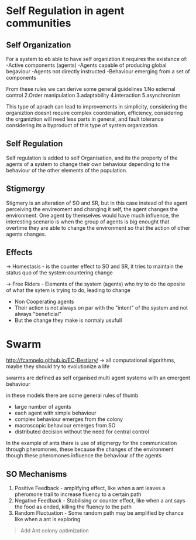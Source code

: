 
# Self Regulation in  agent communities


## Self Organization

For a system to eb able to have self organiztion it requires the existance of:
	-Active components (agents)
	-Agents capable of producing global begaviour
	-Agents not directly instructed
	-Behaviour emerging from a set of components

From these rules we can derive some general guidelines
	1.No external control
	2.Order manipulation
	3.adaptability
	4.interaction
	5.asynchronism

This type of aprach can lead to improvements in simplicity, considering the organiztion doesnt require complex coordenation, efficiency, considering the organiztion will need less parts in general, and fault tolerance considering its a byproduct of this type of system organization.

## Self Regulation

Self regulation is added to self Organisation, and its the property of the agents of a system to change their own behaviour depending to the behaviour of the other elements of the population.

## Stigmergy

Stigmery is an alteration of SO and SR, but in this case instead of the agent perceiving the envireoment and changing it self, the agent changes the environment.
One agent by themselves would have much influence, the interesting scenario is when the group of agents is big enought that overtime they are able to change the environment so that the action of other agents changes.

## Effects

-> Homestasis - is the counter effect to SO and SR, it tries to maintain the status quo of the system countering change 

-> Free Riders - Elements of the system (agents) who try to do the oposite of what the sytem is trying to do, leading to change
 - Non Cooperating agents
 - Their action is not always on par with the "intent" of the system and not always "beneficial"
 - But the change they make is normaly usufull


# Swarm

http://fcampelo.github.io/EC-Bestiary/ -> all computational algorithms, maybe they should try to evolutionize a life

swarms are defined as self organised multi agent systems with an emergent behaviour

in these models there are some general rules of thumb
- large number of agents
- each agent with simple behaviour
- complex behaviour emerges from the colony
- macroscopic behaviour emerges from SO
- distributed decision without the need for central control

In the example of ants there is use of stigmergy for the communication through pheromones, these because the changes of the environment though these pheromones influence the behaviour of the agents

## SO Mechanisms

1. Positive Feedback - amplifying effect, like when a ant leaves a pheromone trail to increase fluency to a certain path
2. Negative Feedback -  Stabilising or counter effect, like when a ant says the food as ended, killing the fluency to the path
3. Random Fluctuation -  Some random path may be amplified by chance like when a ant is exploring

> Add Ant colony optimization

